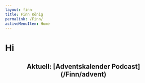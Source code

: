 ```yaml
---
layout: finn
title: Finn König
permalink: /Finn/
activeMenuItem: Home
---
```


# Hi

<div class="containerFull green">
  <h2 align="center">Aktuell: [Adventskalender Podcast](/Finn/advent)</h2>
</div>

<br><br>
